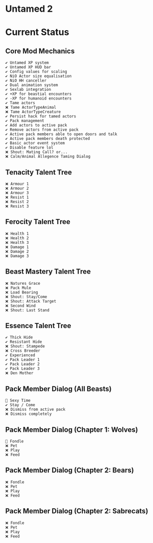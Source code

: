 # Untamed 2

# Current Status

## Core Mod Mechanics

	✔️ Untamed XP system
	✔️ Untamed XP HUD bar
	✔️ Config values for scaling
	✔️ NiO Actor size equalisation
	✔️ NiO HH canceller
	✔️ Dual animation system
	✔️️️️️️️ Sexlab integration
	✔️ +XP for beastial encounters
	✔️ -XP for humanoid encounters
	✔️ Tame actors
	❌ Tame ActorTypeAnimal
	❌ Tame ActorTypeCreature
	✔️ Persist hack for tamed actors
	✔️ Pack management
	✔️ Add actors to active pack
	✔️ Remove actors from active pack
	✔️ Active pack members able to open doors and talk
	✔️ Active pack members death protected
	✔️ Basic actor event system
	✔️ Disable feature lol
	❌ Shout: Mating Call? or...
	❌ Calm/Animal Allegence Taming Dialog

## Tenacity Talent Tree

	❌ Armour 1
	❌ Armour 2
	❌ Armour 3
	❌ Resist 1
	❌ Resist 2
	❌ Resist 3

## Ferocity Talent Tree

	❌ Health 1
	❌ Health 2
	❌ Health 3
	❌ Damage 1
	❌ Damage 2
	❌ Damage 3

## Beast Mastery Talent Tree

	❌ Natures Grace
	❌ Pack Mule
	❌ Load Bearing
	❌ Shout: Stay/Come
	❌ Shout: Attack Target
	❌ Second Wind
	❌ Shout: Last Stand

## Essence Talent Tree

	✔️ Thick Hide
	✔️ Resistant Hide
	❌ Shout: Stampede
	❌ Cross Breeder
	✔️ Experienced
	✔️ Pack Leader 1
	✔️ Pack Leader 2
	✔️ Pack Leader 3
	❌ Den Mother

## Pack Member Dialog (All Beasts)

	🔶 Sexy Time
	✔️ Stay / Come
	❌ Dismiss from active pack
	❌ Dismiss completely

## Pack Member Dialog (Chapter 1: Wolves)

	🔶 Fondle
	❌ Pet
	❌ Play
	❌ Feed

## Pack Member Dialog (Chapter 2: Bears)

	❌ Fondle
	❌ Pet
	❌ Play
	❌ Feed

## Pack Member Dialog (Chapter 2: Sabrecats)

	❌ Fondle
	❌ Pet
	❌ Play
	❌ Feed
